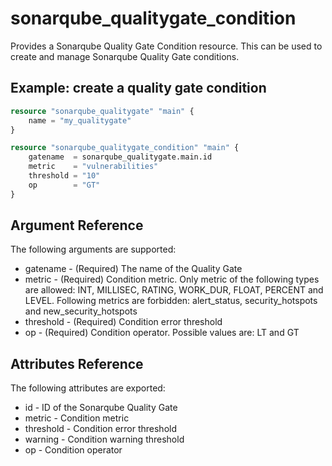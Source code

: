 # sonarqube_qualitygate_condition
Provides a Sonarqube Quality Gate Condition resource. This can be used to create and manage Sonarqube Quality Gate conditions.

## Example: create a quality gate condition
```terraform
resource "sonarqube_qualitygate" "main" {
    name = "my_qualitygate"
}

resource "sonarqube_qualitygate_condition" "main" {
    gatename  = sonarqube_qualitygate.main.id
    metric    = "vulnerabilities"
    threshold = "10"
    op        = "GT"
}
```

## Argument Reference
The following arguments are supported:

- gatename - (Required) The name of the Quality Gate
- metric - (Required) Condition metric. Only metric of the following types are allowed: INT, MILLISEC, RATING, WORK_DUR, FLOAT, PERCENT and LEVEL. Following metrics are forbidden: alert_status, security_hotspots and new_security_hotspots
- threshold - (Required) Condition error threshold
- op - (Required) Condition operator. Possible values are: LT and GT

## Attributes Reference
The following attributes are exported:

- id - ID of the Sonarqube Quality Gate
- metric - Condition metric
- threshold - Condition error threshold
- warning - Condition warning threshold
- op - Condition operator

